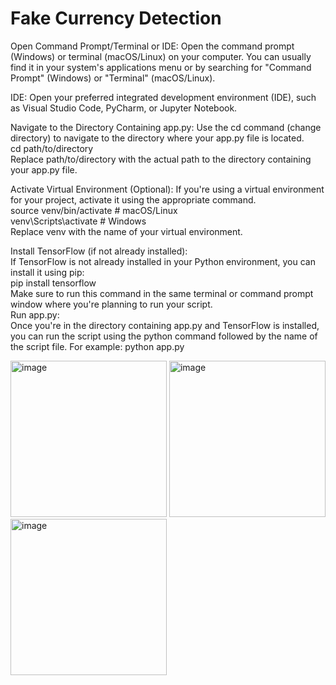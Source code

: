
# Fake Currency Detection
Open Command Prompt/Terminal or IDE:
Open the command prompt (Windows) or terminal (macOS/Linux) on your computer. You can usually find it in your system's applications menu or by searching for "Command Prompt" (Windows) or "Terminal" (macOS/Linux).

IDE: Open your preferred integrated development environment (IDE), such as Visual Studio Code, PyCharm, or Jupyter Notebook.

Navigate to the Directory Containing app.py:
Use the cd command (change directory) to navigate to the directory where your app.py file is located.\
cd path/to/directory \
Replace path/to/directory with the actual path to the directory containing your app.py file.

Activate Virtual Environment (Optional):
If you're using a virtual environment for your project, activate it using the appropriate command.\
source venv/bin/activate  # macOS/Linux\
venv\Scripts\activate      # Windows\
Replace venv with the name of your virtual environment.

Install TensorFlow (if not already installed):\
If TensorFlow is not already installed in your Python environment, you can install it using pip:\
pip install tensorflow\
Make sure to run this command in the same terminal or command prompt window where you're planning to run your script.\
Run app.py:\
Once you're in the directory containing app.py and TensorFlow is installed, you can run the script using the python command followed by the name of the script file. For example:
python app.py



<img src="https://github.com/user-attachments/assets/aaa7973f-e4b7-4a08-8d3c-d82aa1abd770" alt="image" width="250"/>
<img src="https://github.com/user-attachments/assets/79352ddc-a53d-46c8-a4a9-430fe3f44f71" alt="image" width="250"/>
<img src="https://github.com/user-attachments/assets/d6573dbe-140e-45cf-a8b3-9b0c4562e0c8" alt="image" width="250"/>


